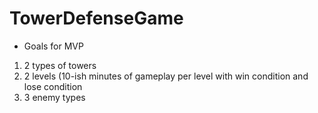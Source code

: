 ﻿# TowerDefenseGame

- Goals for MVP
1. 2 types of towers
2. 2 levels (10-ish minutes of gameplay per level with win condition and lose condition
3. 3 enemy types

